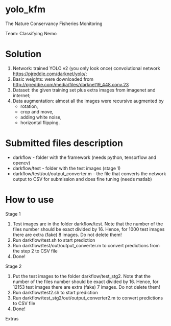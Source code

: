 # yolo_kfm
The Nature Conservancy Fisheries Monitoring

Team: Classifying Nemo

# Solution
1. Network: trained YOLO v2 (you only look once) convolutional network https://pjreddie.com/darknet/yolo/;
2. Basic weights: were downloaded from http://pjreddie.com/media/files/darknet19_448.conv.23
3. Dataset: the given training set plus extra images from imagenet and internet;
4. Data augmentation: almost all the images were recursive augmented by 
	- rotation,
	- crop and move,
	- adding white noise,
	- horizontal flipping.

# Submitted files description
- darkflow - folder with the framework (needs python, tensorflow and opencv)
- darkflow/test - folder with the test images (stage 1)
- darkflow/test/out/output_converter.m - the file that converts the network output to CSV for submission and does fine tuning (needs matlab)

# How to use
Stage 1
1) Test images are in the folder darkflow/test. 
Note that the number of the files number should be exact divided by 16. Hence, for 1000 test images there are extra (fake) 8 images. Do not delete them!
2) Run darkflow/test.sh to start prediction
3) Run darkflow/test/out/output_converter.m to convert predictions from the step 2 to CSV file
4) Done!

Stage 2
1) Put the test images to the folder darkflow/test_stg2. 
Note that the number of the files number should be exact divided by 16. Hence, for 12153 test images there are extra (fake) 7 images. Do not delete them!
2) Run darkflow/test2.sh to start prediction
3) Run darkflow/test_stg2/out/output_converter2.m to convert predictions to CSV file
4) Done!

Extras
